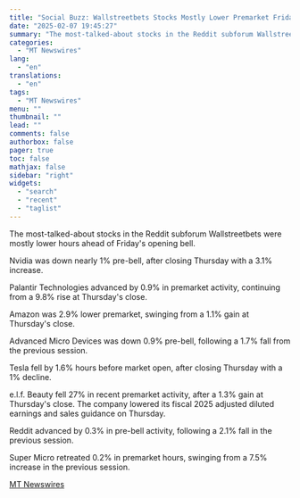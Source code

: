 ```yaml
---
title: "Social Buzz: Wallstreetbets Stocks Mostly Lower Premarket Friday; Amazon, e.l.f Beauty to Decline"
date: "2025-02-07 19:45:27"
summary: "The most-talked-about stocks in the Reddit subforum Wallstreetbets were mostly lower hours ahead of Friday's opening bell. Nvidia was down nearly 1% pre-bell, after closing Thursday with a 3.1% increase. Palantir Technologies advanced by 0.9% in premarket activity, continuing from a 9.8% rise at Thursday's close. Amazon was 2.9% lower..."
categories:
  - "MT Newswires"
lang:
  - "en"
translations:
  - "en"
tags:
  - "MT Newswires"
menu: ""
thumbnail: ""
lead: ""
comments: false
authorbox: false
pager: true
toc: false
mathjax: false
sidebar: "right"
widgets:
  - "search"
  - "recent"
  - "taglist"
---
```


The most-talked-about stocks in the Reddit subforum Wallstreetbets were mostly lower hours ahead of Friday's opening bell.

Nvidia was down nearly 1% pre-bell, after closing Thursday with a 3.1% increase.

Palantir Technologies advanced by 0.9% in premarket activity, continuing from a 9.8% rise at Thursday's close.

Amazon was 2.9% lower premarket, swinging from a 1.1% gain at Thursday's close.

Advanced Micro Devices was down 0.9% pre-bell, following a 1.7% fall from the previous session.

Tesla fell by 1.6% hours before market open, after closing Thursday with a 1% decline.

e.l.f. Beauty fell 27% in recent premarket activity, after a 1.3% gain at Thursday's close. The company lowered its fiscal 2025 adjusted diluted earnings and sales guidance on Thursday.

Reddit advanced by 0.3% in pre-bell activity, following a 2.1% fall in the previous session.

Super Micro retreated 0.2% in premarket hours, swinging from a 7.5% increase in the previous session.

[MT Newswires](https://www.tradingview.com/news/mtnewswires.com:20250207:A3312262:0/)
